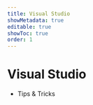 ```yaml
---
title: Visual Studio
showMetadata: true
editable: true
showToc: true
order: 1
---
```


# Visual Studio
- Tips & Tricks